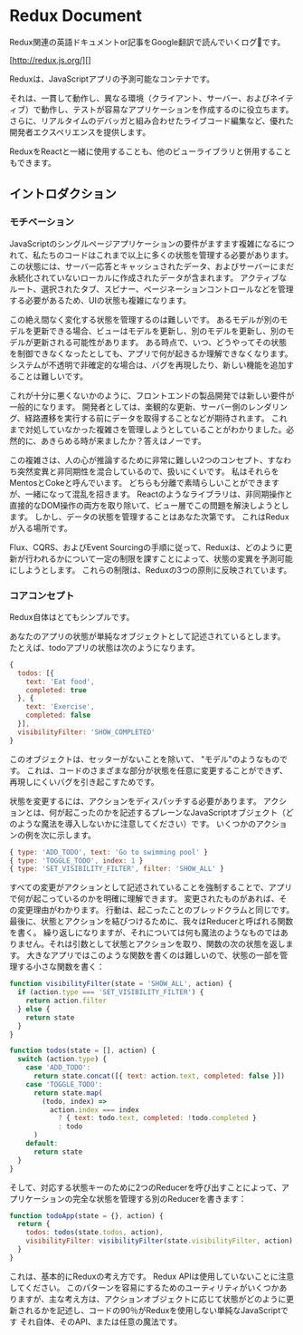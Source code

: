 # Redux Document
Redux関連の英語ドキュメントor記事をGoogle翻訳で読んでいくログです。

[http://redux.js.org/][]

Reduxは、JavaScriptアプリの予測可能なコンテナです。

それは、一貫して動作し、異なる環境（クライアント、サーバー、およびネイティブ）で動作し、テストが容易なアプリケーションを作成するのに役立ちます。 さらに、リアルタイムのデバッガと組み合わせたライブコード編集など、優れた開発者エクスペリエンスを提供します。

ReduxをReactと一緒に使用することも、他のビューライブラリと併用することもできます。


## イントロダクション
### モチベーション
JavaScriptのシングルページアプリケーションの要件がますます複雑になるにつれて、私たちのコードはこれまで以上に多くの状態を管理する必要があります。 この状態には、サーバー応答とキャッシュされたデータ、およびサーバーにまだ永続化されていないローカルに作成されたデータが含まれます。 アクティブなルート、選択されたタブ、スピナー、ページネーションコントロールなどを管理する必要があるため、UIの状態も複雑になります。

この絶え間なく変化する状態を管理するのは難しいです。 あるモデルが別のモデルを更新できる場合、ビューはモデルを更新し、別のモデルを更新し、別のモデルが更新される可能性があります。 ある時点で、いつ、どうやってその状態を制御できなくなったとしても、アプリで何が起きるか理解できなくなります。 システムが不透明で非確定的な場合は、バグを再現したり、新しい機能を追加することは難しいです。

これが十分に悪くないかのように、フロントエンドの製品開発では新しい要件が一般的になります。 開発者としては、楽観的な更新、サーバー側のレンダリング、経路遷移を実行する前にデータを取得することなどが期待されます。 これまで対処していなかった複雑さを管理しようとしていることがわかりました。必然的に、あきらめる時が来ましたか？答えはノーです。

この複雑さは、人の心が推論するために非常に難しい2つのコンセプト、すなわち突然変異と非同期性を混合しているので、扱いにくいです。 私はそれらをMentosとCokeと呼んでいます。 どちらも分離で素晴らしいことができますが、一緒になって混乱を招きます。 Reactのようなライブラリは、非同期操作と直接的なDOM操作の両方を取り除いて、ビュー層でこの問題を解決しようとします。 しかし、データの状態を管理することはあなた次第です。 これはReduxが入る場所です。

Flux、CQRS、およびEvent Sourcingの手順に従って、Reduxは、どのように更新が行われるかについて一定の制限を課すことによって、状態の変異を予測可能にしようとします。 これらの制限は、Reduxの3つの原則に反映されています。

### コアコンセプト
Redux自体はとてもシンプルです。

あなたのアプリの状態が単純なオブジェクトとして記述されているとします。 たとえば、todoアプリの状態は次のようになります。

```javascript
{
  todos: [{
    text: 'Eat food',
    completed: true
  }, {
    text: 'Exercise',
    completed: false
  }],
  visibilityFilter: 'SHOW_COMPLETED'
}
```

このオブジェクトは、セッターがないことを除いて、 "モデル"のようなものです。 これは、コードのさまざまな部分が状態を任意に変更することができず、再現しにくいバグを引き起こすためです。

状態を変更するには、アクションをディスパッチする必要があります。 アクションとは、何が起こったのかを記述するプレーンなJavaScriptオブジェクト（どのような魔法を導入しないかに注意してください）です。 いくつかのアクションの例を次に示します。

```javascript
{ type: 'ADD_TODO', text: 'Go to swimming pool' }
{ type: 'TOGGLE_TODO', index: 1 }
{ type: 'SET_VISIBILITY_FILTER', filter: 'SHOW_ALL' }
```

すべての変更がアクションとして記述されていることを強制することで、アプリで何が起こっているのかを明確に理解できます。 変更されたものがあれば、その変更理由がわかります。 行動は、起こったことのブレッドクラムと同じです。 最後に、状態とアクションを結びつけるために、我々はReducerと呼ばれる関数を書く。 繰り返しになりますが、それについては何も魔法のようなものではありません。それは引数として状態とアクションを取り、関数の次の状態を返します。 大きなアプリではこのような関数を書くのは難しいので、状態の一部を管理する小さな関数を書く：

```javascript
function visibilityFilter(state = 'SHOW_ALL', action) {
  if (action.type === 'SET_VISIBILITY_FILTER') {
    return action.filter
  } else {
    return state
  }
}

function todos(state = [], action) {
  switch (action.type) {
    case 'ADD_TODO':
      return state.concat([{ text: action.text, completed: false }])
    case 'TOGGLE_TODO':
      return state.map(
        (todo, index) =>
          action.index === index
            ? { text: todo.text, completed: !todo.completed }
            : todo
      )
    default:
      return state
  }
}
```

そして、対応する状態キーのために2つのReducerを呼び出すことによって、アプリケーションの完全な状態を管理する別のReducerを書きます：

```javascript
function todoApp(state = {}, action) {
  return {
    todos: todos(state.todos, action),
    visibilityFilter: visibilityFilter(state.visibilityFilter, action)
  }
}
```

これは、基本的にReduxの考え方です。 Redux APIは使用していないことに注意してください。 このパターンを容易にするためのユーティリティがいくつかありますが、主な考え方は、アクションオブジェクトに応じて状態がどのように更新されるかを記述し、コードの90％がReduxを使用しない単純なJavaScriptです それ自体、そのAPI、または任意の魔法です。



